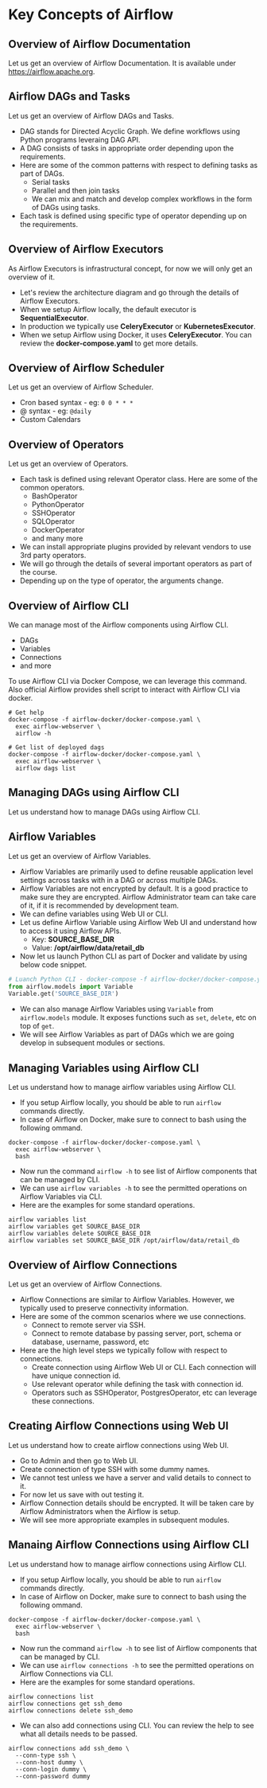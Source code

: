 # Key Concepts of Airflow

## Overview of Airflow Documentation

Let us get an overview of Airflow Documentation. It is available under https://airflow.apache.org.

## Airflow DAGs and Tasks
Let us get an overview of Airflow DAGs and Tasks.
* DAG stands for Directed Acyclic Graph. We define workflows using Python programs leveraing DAG API.
* A DAG consists of tasks in appropriate order depending upon the requirements.
* Here are some of the common patterns with respect to defining tasks as part of DAGs.
  * Serial tasks
  * Parallel and then join tasks
  * We can mix and match and develop complex workflows in the form of DAGs using tasks.
* Each task is defined using specific type of operator depending up on the requirements.

## Overview of Airflow Executors
As Airflow Executors is infrastructural concept, for now we will only get an overview of it.
* Let's review the architecture diagram and go through the details of Airflow Executors.
* When we setup Airflow locally, the default executor is **SequentialExecutor**.
* In production we typically use **CeleryExecutor** or **KubernetesExecutor**.
* When we setup Airflow using Docker, it uses **CeleryExecutor**. You can review the **docker-compose.yaml** to get more details.

## Overview of Airflow Scheduler
Let us get an overview of Airflow Scheduler.
* Cron based syntax - eg: `0 0 * * *`
* @ syntax - eg: `@daily`
* Custom Calendars

## Overview of Operators

Let us get an overview of Operators.
* Each task is defined using relevant Operator class. Here are some of the common operators.
  * BashOperator
  * PythonOperator
  * SSHOperator
  * SQLOperator
  * DockerOperator
  * and many more
* We can install appropriate plugins provided by relevant vendors to use 3rd party operators.
* We will go through the details of several important operators as part of the course.
* Depending up on the type of operator, the arguments change.

## Overview of Airflow CLI

We can manage most of the Airflow components using Airflow CLI.
* DAGs
* Variables
* Connections
* and more

To use Airflow CLI via Docker Compose, we can leverage this command. Also official Airflow provides shell script to interact with Airflow CLI via docker.

```shell
# Get help
docker-compose -f airflow-docker/docker-compose.yaml \
  exec airflow-webserver \
  airflow -h
 
# Get list of deployed dags
docker-compose -f airflow-docker/docker-compose.yaml \
  exec airflow-webserver \
  airflow dags list
```

## Managing DAGs using Airflow CLI

Let us understand how to manage DAGs using Airflow CLI.

## Airflow Variables

Let us get an overview of Airflow Variables.
* Airflow Variables are primarily used to define reusable application level settings across tasks with in a DAG or across multiple DAGs.
* Airflow Variables are not encrypted by default. It is a good practice to make sure they are encrypted. Airflow Administrator team can take care of it, if it is recommended by development team.
* We can define variables using Web UI or CLI.
* Let us define Airflow Variable using Airflow Web UI and understand how to access it using Airflow APIs.
  * Key: **SOURCE_BASE_DIR**
  * Value: **/opt/airflow/data/retail_db**
* Now let us launch Python CLI as part of Docker and validate by using below code snippet.

```python
# Luanch Python CLI - docker-compose -f airflow-docker/docker-compose.yaml exec airflow-webserver python
from airflow.models import Variable
Variable.get('SOURCE_BASE_DIR')
```

* We can also manage Airflow Variables using `Variable` from `airflow.models` module. It exposes functions such as `set`, `delete`, etc on top of `get`.
* We will see Airflow Variables as part of DAGs which we are going develop in subsequent modules or sections.

## Managing Variables using Airflow CLI

Let us understand how to manage airflow variables using Airflow CLI.
* If you setup Airflow locally, you should be able to run `airflow` commands directly.
* In case of Airflow on Docker, make sure to connect to bash using the following ommand.

```shell
docker-compose -f airflow-docker/docker-compose.yaml \
  exec airflow-webserver \
  bash
```

* Now run the command `airflow -h` to see list of Airflow components that can be managed by CLI.
* We can use `airflow variables -h` to see the permitted operations on Airflow Variables via CLI.
* Here are the examples for some standard operations.

```shell
airflow variables list
airflow variables get SOURCE_BASE_DIR
airflow variables delete SOURCE_BASE_DIR
airflow variables set SOURCE_BASE_DIR /opt/airflow/data/retail_db
```

## Overview of Airflow Connections

Let us get an overview of Airflow Connections.
* Airflow Connections are similar to Airflow Variables. However, we typically used to preserve connectivity information.
* Here are some of the common scenarios where we use connections.
  * Connect to remote server via SSH.
  * Connect to remote database by passing server, port, schema or database, username, password, etc
* Here are the high level steps we typically follow with respect to connections.
  * Create connection using Airflow Web UI or CLI. Each connection will have unique connection id.
  * Use relevant operator while defining the task with connection id.
  * Operators such as SSHOperator, PostgresOperator, etc can leverage these connections.

## Creating Airflow Connections using Web UI

Let us understand how to create airflow connections using Web UI.
* Go to Admin and then go to Web UI.
* Create connection of type SSH with some dummy names.
* We cannot test unless we have a server and valid details to connect to it.
* For now let us save with out testing it.
* Airflow Connection details should be encrypted. It will be taken care by Airflow Administrators when the Airflow is setup.
* We will see more appropriate examples in subsequent modules.

## Manaing Airflow Connections using Airflow CLI

Let us understand how to manage airflow connections using Airflow CLI.

* If you setup Airflow locally, you should be able to run `airflow` commands directly.
* In case of Airflow on Docker, make sure to connect to bash using the following ommand.

```shell
docker-compose -f airflow-docker/docker-compose.yaml \
  exec airflow-webserver \
  bash
```

* Now run the command `airflow -h` to see list of Airflow components that can be managed by CLI.
* We can use `airflow connections -h` to see the permitted operations on Airflow Connections via CLI.
* Here are the examples for some standard operations.

```shell
airflow connections list
airflow connections get ssh_demo
airflow connections delete ssh_demo
```
* We can also add connections using CLI. You can review the help to see what all details needs to be passed.

```shell
airflow connections add ssh_demo \
  --conn-type ssh \
  --conn-host dummy \
  --conn-login dummy \
  --conn-password dummy
```

